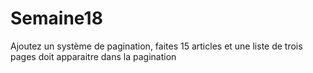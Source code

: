 # Semaine18
Ajoutez un système de pagination, faites 15 articles et une liste de trois pages doit apparaitre dans la pagination
